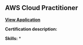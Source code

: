 ## AWS Cloud Practitioner

[**View Application**](https://vanvurenl.shinyapps.io/covid_visualization/?_ga=2.267778314.581288874.1612146626-1614514016.1607710385)

**Certification description:** 

**Skills:**
* 
